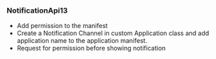 ### NotificationApi13

- Add permission to the manifest  <uses-permission android:name="android.permission.POST_NOTIFICATIONS" />
- Create a Notification Channel in custom Application class and add application name to the application manifest. 
- Request for permission before showing notification
